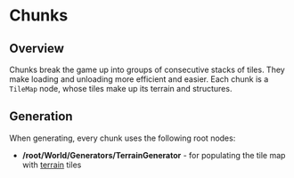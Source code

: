 # Chunks

## Overview

Chunks break the game up into groups of consecutive stacks of tiles. They make loading and unloading more efficient and easier. Each chunk is a `TileMap` node, whose tiles make up its terrain and structures.

## Generation

When generating, every chunk uses the following root nodes:
- **/root/World/Generators/TerrainGenerator** - for populating the tile map with [terrain] tiles

[terrain]: terrain.md
